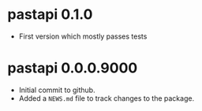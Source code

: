 
# pastapi 0.1.0

* First version which mostly passes tests

# pastapi 0.0.0.9000

* Initial commit to github.
* Added a `NEWS.md` file to track changes to the package.
